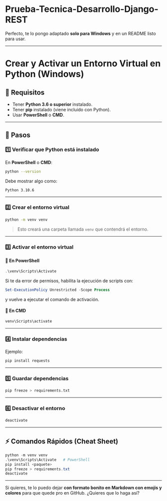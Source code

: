 # Prueba-Tecnica-Desarrollo-Django-REST
Perfecto, te lo pongo adaptado **solo para Windows** y en un README listo para usar.

---

# Crear y Activar un Entorno Virtual en Python (Windows)

## 📌 Requisitos

* Tener **Python 3.6 o superior** instalado.
* Tener **pip** instalado (viene incluido con Python).
* Usar **PowerShell** o **CMD**.

---

## 🚀 Pasos

### 1️⃣ Verificar que Python está instalado

En **PowerShell** o **CMD**:

```bash
python --version
```

Debe mostrar algo como:

```
Python 3.10.6
```

---

### 2️⃣ Crear el entorno virtual

```bash
python -m venv venv
```

> Esto creará una carpeta llamada `venv` que contendrá el entorno.

---

### 3️⃣ Activar el entorno virtual

#### 🔹 En PowerShell

```powershell
.\venv\Scripts\Activate
```

Si te da error de permisos, habilita la ejecución de scripts con:

```powershell
Set-ExecutionPolicy Unrestricted -Scope Process
```

y vuelve a ejecutar el comando de activación.

#### 🔹 En CMD

```cmd
venv\Scripts\activate
```

---

### 4️⃣ Instalar dependencias

Ejemplo:

```bash
pip install requests
```

---

### 5️⃣ Guardar dependencias

```bash
pip freeze > requirements.txt
```

---

### 6️⃣ Desactivar el entorno

```bash
deactivate
```

---

## ⚡ Comandos Rápidos (Cheat Sheet)

```powershell
python -m venv venv
.\venv\Scripts\Activate   # PowerShell
pip install <paquete>
pip freeze > requirements.txt
deactivate
```

---

Si quieres, te lo puedo dejar **con formato bonito en Markdown con emojis y colores** para que quede pro en GitHub.
¿Quieres que lo haga así?
